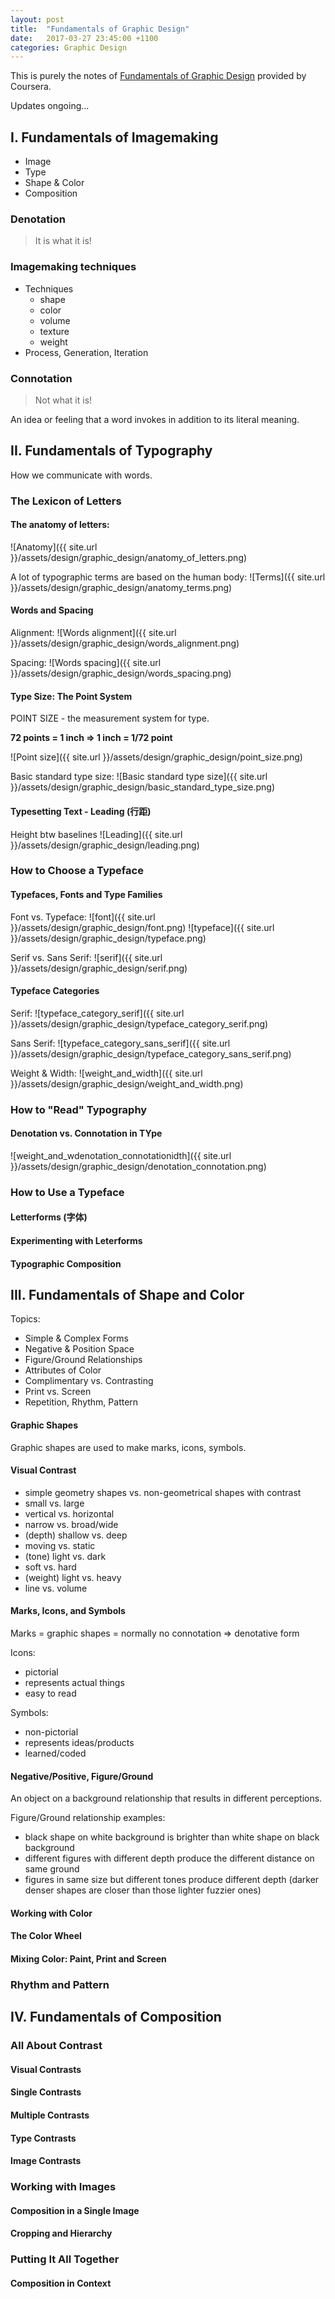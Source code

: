 ```yaml
---
layout: post
title:  "Fundamentals of Graphic Design"
date:   2017-03-27 23:45:00 +1100
categories: Graphic Design
---
```

This is purely the notes of [Fundamentals of Graphic Design](https://www.coursera.org/learn/fundamentals-of-graphic-design/) provided by Coursera.

Updates ongoing...

## I. Fundamentals of Imagemaking

- Image
- Type
- Shape & Color
- Composition

### Denotation

> It is what it is!

### Imagemaking techniques

- Techniques
  - shape
  - color
  - volume
  - texture
  - weight
- Process, Generation, Iteration

### Connotation

> Not what it is!

An idea or feeling that a word invokes in addition to its literal meaning.

## II. Fundamentals of Typography

How we communicate with words.

### The Lexicon of Letters

#### The anatomy of letters:

![Anatomy]({{ site.url }}/assets/design/graphic_design/anatomy_of_letters.png)

A lot of typographic terms are based on the human body:
![Terms]({{ site.url }}/assets/design/graphic_design/anatomy_terms.png)

#### Words and Spacing

Alignment:
![Words alignment]({{ site.url }}/assets/design/graphic_design/words_alignment.png)

Spacing:
![Words spacing]({{ site.url }}/assets/design/graphic_design/words_spacing.png)


#### Type Size: The Point System

POINT SIZE - the measurement system for type.

**72 points = 1 inch => 1 inch = 1/72 point**

![Point size]({{ site.url }}/assets/design/graphic_design/point_size.png)

Basic standard type size:
![Basic standard type size]({{ site.url }}/assets/design/graphic_design/basic_standard_type_size.png)

#### Typesetting Text - Leading (行距)

Height btw baselines
![Leading]({{ site.url }}/assets/design/graphic_design/leading.png)


### How to Choose a Typeface

#### Typefaces, Fonts and Type Families

Font vs. Typeface:
![font]({{ site.url }}/assets/design/graphic_design/font.png)
![typeface]({{ site.url }}/assets/design/graphic_design/typeface.png)

Serif vs. Sans Serif:
![serif]({{ site.url }}/assets/design/graphic_design/serif.png)

#### Typeface Categories

Serif:
![typeface_category_serif]({{ site.url }}/assets/design/graphic_design/typeface_category_serif.png)

Sans Serif:
![typeface_category_sans_serif]({{ site.url }}/assets/design/graphic_design/typeface_category_sans_serif.png)

Weight & Width:
![weight_and_width]({{ site.url }}/assets/design/graphic_design/weight_and_width.png)

### How to "Read" Typography

#### Denotation vs. Connotation in TYpe
![weight_and_wdenotation_connotationidth]({{ site.url }}/assets/design/graphic_design/denotation_connotation.png)

### How to Use a Typeface

#### Letterforms (字体)

#### Experimenting with Leterforms

#### Typographic Composition


## III. Fundamentals of Shape and Color

Topics:
- Simple & Complex Forms
- Negative & Position Space
- Figure/Ground Relationships
- Attributes of Color
- Complimentary vs. Contrasting
- Print vs. Screen
- Repetition, Rhythm, Pattern

#### Graphic Shapes

Graphic shapes are used to make marks, icons, symbols.

#### Visual Contrast

- simple geometry shapes vs. non-geometrical shapes with contrast
- small vs. large
- vertical vs. horizontal
- narrow vs. broad/wide
- (depth) shallow vs. deep
- moving vs. static
- (tone) light vs. dark
- soft vs. hard
- (weight) light vs. heavy
- line vs. volume

#### Marks, Icons, and Symbols

Marks = graphic shapes = normally no connotation => denotative form

Icons:
- pictorial
- represents actual things
- easy to read

Symbols:
- non-pictorial
- represents ideas/products
- learned/coded

#### Negative/Positive, Figure/Ground

An object on a background relationship that results in different perceptions.

Figure/Ground relationship examples:
- black shape on white background is brighter than white shape on black background
- different figures with different depth produce the different distance on same ground
- figures in same size but different tones produce different depth (darker denser shapes are closer than those lighter fuzzier ones)

#### Working with Color
#### The Color Wheel
#### Mixing Color: Paint, Print and Screen

### Rhythm and Pattern

## IV. Fundamentals of Composition

### All About Contrast

#### Visual Contrasts
#### Single Contrasts
#### Multiple Contrasts
#### Type Contrasts
#### Image Contrasts


### Working with Images

#### Composition in a Single Image
#### Cropping and Hierarchy

### Putting It All Together
#### Composition in Context